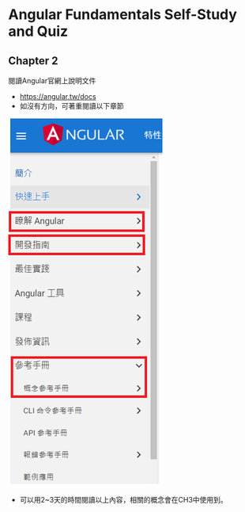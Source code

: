 # Angular Fundamentals Self-Study and Quiz


## Chapter 2

閱讀Angular官網上說明文件

- https://angular.tw/docs
- 如沒有方向，可著重閱讀以下章節

![](1.png)
- 可以用2~3天的時間閱讀以上內容，相關的概念會在CH3中使用到。